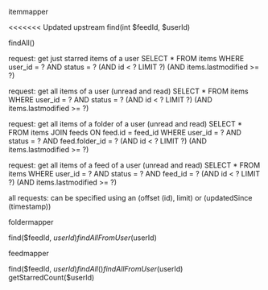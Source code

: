 itemmapper

<<<<<<< Updated upstream
find(int $feedId, $userId)



findAll()

request: get just starred items of a user 
	SELECT * FROM items 
		WHERE user_id = ? AND status = ?
		(AND id < ? LIMIT ?)
		(AND items.lastmodified >= ?)

request: get all items of a user (unread and read) 
	SELECT * FROM items 
		WHERE user_id = ? AND status = ?
		(AND id < ? LIMIT ?) 
		(AND items.lastmodified >= ?)

request: get all items of a folder of a user (unread and read)
	SELECT * FROM items 
		JOIN feeds
			ON feed.id = feed_id
		WHERE user_id = ? AND status = ? AND feed.folder_id = ?
		(AND id < ? LIMIT ?)
		(AND items.lastmodified >= ?)


request: get all items of a feed of a user (unread and read)
	SELECT * FROM items 
		WHERE user_id = ? AND status = ? AND feed_id = ?
		(AND id < ? LIMIT ?)
		(AND items.lastmodified >= ?)


all requests: can be specified using an (offset (id), limit) or (updatedSince (timestamp))



foldermapper

find($feedId, $userId)
findAllFromUser($userId)

feedmapper

find($feedId, $userId)
findAll()
findAllFromUser($userId)
getStarredCount($userId)

